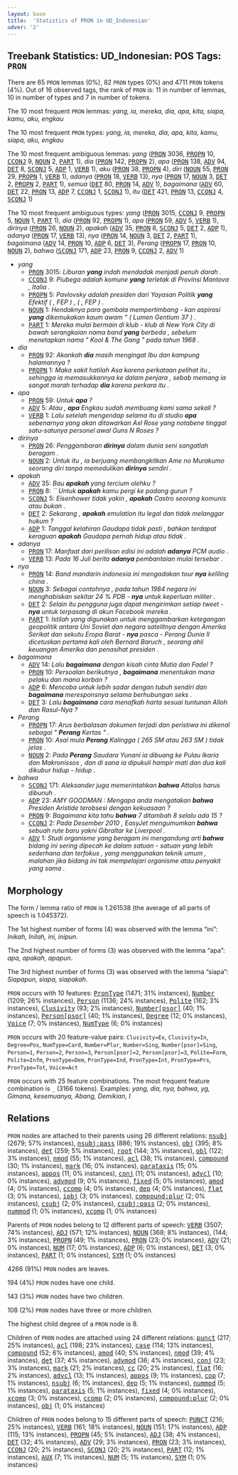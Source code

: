 ```yaml
---
layout: base
title:  'Statistics of PRON in UD_Indonesian'
udver: '2'
---
```


## Treebank Statistics: UD_Indonesian: POS Tags: `PRON`

There are 65 `PRON` lemmas (0%), 82 `PRON` types (0%) and 4711 `PRON` tokens (4%).
Out of 16 observed tags, the rank of `PRON` is: 11 in number of lemmas, 10 in number of types and 7 in number of tokens.

The 10 most frequent `PRON` lemmas: <em>yang, ia, mereka, dia, apa, kita, siapa, kamu, aku, engkau</em>

The 10 most frequent `PRON` types:  <em>yang, ia, mereka, dia, apa, kita, kamu, siapa, aku, engkau</em>

The 10 most frequent ambiguous lemmas: <em>yang</em> (<tt><a href="id-pos-PRON.html">PRON</a></tt> 3036, <tt><a href="id-pos-PROPN.html">PROPN</a></tt> 10, <tt><a href="id-pos-CCONJ.html">CCONJ</a></tt> 9, <tt><a href="id-pos-NOUN.html">NOUN</a></tt> 2, <tt><a href="id-pos-PART.html">PART</a></tt> 1), <em>dia</em> (<tt><a href="id-pos-PRON.html">PRON</a></tt> 142, <tt><a href="id-pos-PROPN.html">PROPN</a></tt> 2), <em>apa</em> (<tt><a href="id-pos-PRON.html">PRON</a></tt> 138, <tt><a href="id-pos-ADV.html">ADV</a></tt> 94, <tt><a href="id-pos-DET.html">DET</a></tt> 8, <tt><a href="id-pos-SCONJ.html">SCONJ</a></tt> 5, <tt><a href="id-pos-ADP.html">ADP</a></tt> 1, <tt><a href="id-pos-VERB.html">VERB</a></tt> 1), <em>aku</em> (<tt><a href="id-pos-PRON.html">PRON</a></tt> 38, <tt><a href="id-pos-PROPN.html">PROPN</a></tt> 4), <em>diri</em> (<tt><a href="id-pos-NOUN.html">NOUN</a></tt> 55, <tt><a href="id-pos-PRON.html">PRON</a></tt> 29, <tt><a href="id-pos-PROPN.html">PROPN</a></tt> 1, <tt><a href="id-pos-VERB.html">VERB</a></tt> 1), <em>adanya</em> (<tt><a href="id-pos-PRON.html">PRON</a></tt> 18, <tt><a href="id-pos-VERB.html">VERB</a></tt> 13), <em>nya</em> (<tt><a href="id-pos-PRON.html">PRON</a></tt> 17, <tt><a href="id-pos-NOUN.html">NOUN</a></tt> 3, <tt><a href="id-pos-DET.html">DET</a></tt> 2, <tt><a href="id-pos-PROPN.html">PROPN</a></tt> 2, <tt><a href="id-pos-PART.html">PART</a></tt> 1), <em>semua</em> (<tt><a href="id-pos-DET.html">DET</a></tt> 80, <tt><a href="id-pos-PRON.html">PRON</a></tt> 14, <tt><a href="id-pos-ADV.html">ADV</a></tt> 1), <em>bagaimana</em> (<tt><a href="id-pos-ADV.html">ADV</a></tt> 60, <tt><a href="id-pos-DET.html">DET</a></tt> 22, <tt><a href="id-pos-PRON.html">PRON</a></tt> 13, <tt><a href="id-pos-ADP.html">ADP</a></tt> 7, <tt><a href="id-pos-CCONJ.html">CCONJ</a></tt> 1, <tt><a href="id-pos-SCONJ.html">SCONJ</a></tt> 1), <em>itu</em> (<tt><a href="id-pos-DET.html">DET</a></tt> 421, <tt><a href="id-pos-PRON.html">PRON</a></tt> 13, <tt><a href="id-pos-CCONJ.html">CCONJ</a></tt> 4, <tt><a href="id-pos-SCONJ.html">SCONJ</a></tt> 1)

The 10 most frequent ambiguous types:  <em>yang</em> (<tt><a href="id-pos-PRON.html">PRON</a></tt> 3015, <tt><a href="id-pos-CCONJ.html">CCONJ</a></tt> 9, <tt><a href="id-pos-PROPN.html">PROPN</a></tt> 5, <tt><a href="id-pos-NOUN.html">NOUN</a></tt> 1, <tt><a href="id-pos-PART.html">PART</a></tt> 1), <em>dia</em> (<tt><a href="id-pos-PRON.html">PRON</a></tt> 92, <tt><a href="id-pos-PROPN.html">PROPN</a></tt> 1), <em>apa</em> (<tt><a href="id-pos-PRON.html">PRON</a></tt> 59, <tt><a href="id-pos-ADV.html">ADV</a></tt> 5, <tt><a href="id-pos-VERB.html">VERB</a></tt> 1), <em>dirinya</em> (<tt><a href="id-pos-PRON.html">PRON</a></tt> 26, <tt><a href="id-pos-NOUN.html">NOUN</a></tt> 2), <em>apakah</em> (<tt><a href="id-pos-ADV.html">ADV</a></tt> 35, <tt><a href="id-pos-PRON.html">PRON</a></tt> 8, <tt><a href="id-pos-SCONJ.html">SCONJ</a></tt> 5, <tt><a href="id-pos-DET.html">DET</a></tt> 2, <tt><a href="id-pos-ADP.html">ADP</a></tt> 1), <em>adanya</em> (<tt><a href="id-pos-PRON.html">PRON</a></tt> 17, <tt><a href="id-pos-VERB.html">VERB</a></tt> 13), <em>nya</em> (<tt><a href="id-pos-PRON.html">PRON</a></tt> 14, <tt><a href="id-pos-NOUN.html">NOUN</a></tt> 3, <tt><a href="id-pos-DET.html">DET</a></tt> 2, <tt><a href="id-pos-PART.html">PART</a></tt> 1), <em>bagaimana</em> (<tt><a href="id-pos-ADV.html">ADV</a></tt> 14, <tt><a href="id-pos-PRON.html">PRON</a></tt> 10, <tt><a href="id-pos-ADP.html">ADP</a></tt> 6, <tt><a href="id-pos-DET.html">DET</a></tt> 3), <em>Perang</em> (<tt><a href="id-pos-PROPN.html">PROPN</a></tt> 17, <tt><a href="id-pos-PRON.html">PRON</a></tt> 10, <tt><a href="id-pos-NOUN.html">NOUN</a></tt> 2), <em>bahwa</em> (<tt><a href="id-pos-SCONJ.html">SCONJ</a></tt> 171, <tt><a href="id-pos-ADP.html">ADP</a></tt> 23, <tt><a href="id-pos-PRON.html">PRON</a></tt> 9, <tt><a href="id-pos-CCONJ.html">CCONJ</a></tt> 2, <tt><a href="id-pos-ADV.html">ADV</a></tt> 1)


* <em>yang</em>
  * <tt><a href="id-pos-PRON.html">PRON</a></tt> 3015: <em>Liburan <b>yang</b> indah mendadak menjadi penuh darah .</em>
  * <tt><a href="id-pos-CCONJ.html">CCONJ</a></tt> 9: <em>Piubega adalah komune <b>yang</b> terletak di Provinsi Mantova , Italia .</em>
  * <tt><a href="id-pos-PROPN.html">PROPN</a></tt> 5: <em>Pavlovsky adalah presiden dari Yayasan Politik <b>yang</b> Efektif ( , FEP ) , ( , FEP ) .</em>
  * <tt><a href="id-pos-NOUN.html">NOUN</a></tt> 1: <em>Hendaknya para gembala mempertimbang - kan aspirasi <b>yang</b> dikemukakan kaum awam ” ( Lumen Gentium 37 ) .</em>
  * <tt><a href="id-pos-PART.html">PART</a></tt> 1: <em>Mereka mulai bermain di klub - klub di New York City di bawah serangkaian nama band <b>yang</b> berbeda , sebelum menetapkan nama " Kool &amp; The Gang " pada tahun 1968 .</em>
* <em>dia</em>
  * <tt><a href="id-pos-PRON.html">PRON</a></tt> 92: <em>Akankah <b>dia</b> masih mengingat Ibu dan kampung halamannya ?</em>
  * <tt><a href="id-pos-PROPN.html">PROPN</a></tt> 1: <em>Maka sakit hatilah Asa karena perkataan pelihat itu , sehingga ia memasukkannya ke dalam penjara , sebab memang ia sangat marah terhadap <b>dia</b> karena perkara itu .</em>
* <em>apa</em>
  * <tt><a href="id-pos-PRON.html">PRON</a></tt> 59: <em>Untuk <b>apa</b> ?</em>
  * <tt><a href="id-pos-ADV.html">ADV</a></tt> 5: <em>Atau , <b>apa</b> Engkau sudah membuang kami sama sekali ?</em>
  * <tt><a href="id-pos-VERB.html">VERB</a></tt> 1: <em>Lalu setelah mengendap selama itu di studio <b>apa</b> sebenarnya yang akan ditawarkan Axl Rose yang notabene tinggal satu-satunya personel awal Guns N Roses ?</em>
* <em>dirinya</em>
  * <tt><a href="id-pos-PRON.html">PRON</a></tt> 26: <em>Penggambaran <b>dirinya</b> dalam dunia seni sangatlah beragam .</em>
  * <tt><a href="id-pos-NOUN.html">NOUN</a></tt> 2: <em>Untuk itu , ia berjuang membangkitkan Ame no Murakumo seorang diri tanpa memedulikan <b>dirinya</b> sendiri .</em>
* <em>apakah</em>
  * <tt><a href="id-pos-ADV.html">ADV</a></tt> 35: <em>Bau <b>apakah</b> yang tercium olehku ?</em>
  * <tt><a href="id-pos-PRON.html">PRON</a></tt> 8: <em>`` Untuk <b>apakah</b> kamu pergi ke padang gurun ?</em>
  * <tt><a href="id-pos-SCONJ.html">SCONJ</a></tt> 5: <em>Eisenhower tidak yakin , <b>apakah</b> Castro seorang komunis atau bukan .</em>
  * <tt><a href="id-pos-DET.html">DET</a></tt> 2: <em>Sekarang , <b>apakah</b> emulation itu legal dan tidak melanggar hukum ?</em>
  * <tt><a href="id-pos-ADP.html">ADP</a></tt> 1: <em>Tanggal kelahiran Gaudapa tidak pasti , bahkan terdapat keraguan <b>apakah</b> Gaudapa pernah hidup atau tidak .</em>
* <em>adanya</em>
  * <tt><a href="id-pos-PRON.html">PRON</a></tt> 17: <em>Manfaat dari perilisan edisi ini adalah <b>adanya</b> PCM audio .</em>
  * <tt><a href="id-pos-VERB.html">VERB</a></tt> 13: <em>Pada 16 Juli berita <b>adanya</b> pembantaian mulai tersebar .</em>
* <em>nya</em>
  * <tt><a href="id-pos-PRON.html">PRON</a></tt> 14: <em>Band mandarin indonesia ini mengadakan tour <b>nya</b> keliling china .</em>
  * <tt><a href="id-pos-NOUN.html">NOUN</a></tt> 3: <em>Sebagai contohnya , pada tahun 1984 negara ini menghabiskan sekitar 24 % PDB - <b>nya</b> untuk keperluan militer .</em>
  * <tt><a href="id-pos-DET.html">DET</a></tt> 2: <em>Selain itu pengguna juga dapat mengirimkan setiap tweet - <b>nya</b> untuk terpasang di akun Facebook mereka .</em>
  * <tt><a href="id-pos-PART.html">PART</a></tt> 1: <em>Istilah yang digunakan untuk menggambarkan ketegangan geopolitik antara Uni Soviet dan negara satelitnya dengan Amerika Serikat dan sekutu Eropa Barat - <b>nya</b> pasca - Perang Dunia II dicetuskan pertama kali oleh Bernard Baruch , seorang ahli keuangan Amerika dan penasihat presiden .</em>
* <em>bagaimana</em>
  * <tt><a href="id-pos-ADV.html">ADV</a></tt> 14: <em>Lalu <b>bagaimana</b> dengan kisah cinta Mutia dan Fadel ?</em>
  * <tt><a href="id-pos-PRON.html">PRON</a></tt> 10: <em>Persoalan berikutnya , <b>bagaimana</b> menentukan mana pelaku dan mana korban ?</em>
  * <tt><a href="id-pos-ADP.html">ADP</a></tt> 6: <em>Mencoba untuk lebih sadar dengan tubuh sendiri dan <b>bagaimana</b> meresponsnya selama berhubungan seks .</em>
  * <tt><a href="id-pos-DET.html">DET</a></tt> 3: <em>Lalu <b>bagaimana</b> cara menafkah harta sesuai tuntunan Alloh dan Rasul-Nya ?</em>
* <em>Perang</em>
  * <tt><a href="id-pos-PROPN.html">PROPN</a></tt> 17: <em>Arus berbalasan dokumen terjadi dan peristiwa ini dikenal sebagai " <b>Perang</b> Kertas " .</em>
  * <tt><a href="id-pos-PRON.html">PRON</a></tt> 10: <em>Asal mula <b>Perang</b> Kalingga ( 265 SM atau 263 SM ) tidak jelas .</em>
  * <tt><a href="id-pos-NOUN.html">NOUN</a></tt> 2: <em>Pada <b>Perang</b> Saudara Yunani ia dibuang ke Pulau Ikaria dan Makronissos , dan di sana ia dipukuli hampir mati dan dua kali dikubur hidup - hidup .</em>
* <em>bahwa</em>
  * <tt><a href="id-pos-SCONJ.html">SCONJ</a></tt> 171: <em>Aleksander juga memerintahkan <b>bahwa</b> Attalos harus dibunuh .</em>
  * <tt><a href="id-pos-ADP.html">ADP</a></tt> 23: <em>AMY GOODMAN : Mengapa anda mengatakan <b>bahwa</b> Presiden Aristide terobsesi dengan kekuasaan ?</em>
  * <tt><a href="id-pos-PRON.html">PRON</a></tt> 9: <em>Bagaimana kita tahu <b>bahwa</b> 7 ditambah 8 selalu ada 15 ?</em>
  * <tt><a href="id-pos-CCONJ.html">CCONJ</a></tt> 2: <em>Pada Desember 2010 , EasyJet mengumumkan <b>bahwa</b> sebuah rute baru yakni Gibraltar ke Liverpool .</em>
  * <tt><a href="id-pos-ADV.html">ADV</a></tt> 1: <em>Studi organisme yang beragam ini mengandung arti <b>bahwa</b> bidang ini sering dipecah ke dalam satuan - satuan yang lebih sederhana dan terfokus , yang menggunakan teknik umum , malahan jika bidang ini tak mempelajari organisme atau penyakit yang sama .</em>

## Morphology

The form / lemma ratio of `PRON` is 1.261538 (the average of all parts of speech is 1.045372).

The 1st highest number of forms (4) was observed with the lemma “ini”: <em>Inikah, Inilah, ini, inipun</em>.

The 2nd highest number of forms (3) was observed with the lemma “apa”: <em>apa, apakah, apapun</em>.

The 3rd highest number of forms (3) was observed with the lemma “siapa”: <em>Siapapun, siapa, siapakah</em>.

`PRON` occurs with 10 features: <tt><a href="id-feat-PronType.html">PronType</a></tt> (1471; 31% instances), <tt><a href="id-feat-Number.html">Number</a></tt> (1209; 26% instances), <tt><a href="id-feat-Person.html">Person</a></tt> (1136; 24% instances), <tt><a href="id-feat-Polite.html">Polite</a></tt> (162; 3% instances), <tt><a href="id-feat-Clusivity.html">Clusivity</a></tt> (93; 2% instances), <tt><a href="id-feat-Number-psor.html">Number[psor]</a></tt> (40; 1% instances), <tt><a href="id-feat-Person-psor.html">Person[psor]</a></tt> (40; 1% instances), <tt><a href="id-feat-Degree.html">Degree</a></tt> (12; 0% instances), <tt><a href="id-feat-Voice.html">Voice</a></tt> (7; 0% instances), <tt><a href="id-feat-NumType.html">NumType</a></tt> (6; 0% instances)

`PRON` occurs with 20 feature-value pairs: `Clusivity=Ex`, `Clusivity=In`, `Degree=Pos`, `NumType=Card`, `Number=Plur`, `Number=Sing`, `Number[psor]=Sing`, `Person=1`, `Person=2`, `Person=3`, `Person[psor]=2`, `Person[psor]=3`, `Polite=Form`, `Polite=Infm`, `PronType=Dem`, `PronType=Ind`, `PronType=Int`, `PronType=Prs`, `PronType=Tot`, `Voice=Act`

`PRON` occurs with 25 feature combinations.
The most frequent feature combination is `_` (3166 tokens).
Examples: <em>yang, dia, nya, bahwa, yg, Gimana, kesemuanya, Abang, Demikian, I</em>


## Relations

`PRON` nodes are attached to their parents using 26 different relations: <tt><a href="id-dep-nsubj.html">nsubj</a></tt> (2679; 57% instances), <tt><a href="id-dep-nsubj-pass.html">nsubj:pass</a></tt> (886; 19% instances), <tt><a href="id-dep-obj.html">obj</a></tt> (395; 8% instances), <tt><a href="id-dep-det.html">det</a></tt> (259; 5% instances), <tt><a href="id-dep-root.html">root</a></tt> (144; 3% instances), <tt><a href="id-dep-obl.html">obl</a></tt> (122; 3% instances), <tt><a href="id-dep-nmod.html">nmod</a></tt> (55; 1% instances), <tt><a href="id-dep-acl.html">acl</a></tt> (38; 1% instances), <tt><a href="id-dep-compound.html">compound</a></tt> (30; 1% instances), <tt><a href="id-dep-mark.html">mark</a></tt> (16; 0% instances), <tt><a href="id-dep-parataxis.html">parataxis</a></tt> (15; 0% instances), <tt><a href="id-dep-appos.html">appos</a></tt> (11; 0% instances), <tt><a href="id-dep-conj.html">conj</a></tt> (11; 0% instances), <tt><a href="id-dep-advcl.html">advcl</a></tt> (10; 0% instances), <tt><a href="id-dep-advmod.html">advmod</a></tt> (9; 0% instances), <tt><a href="id-dep-fixed.html">fixed</a></tt> (5; 0% instances), <tt><a href="id-dep-amod.html">amod</a></tt> (4; 0% instances), <tt><a href="id-dep-ccomp.html">ccomp</a></tt> (4; 0% instances), <tt><a href="id-dep-dep.html">dep</a></tt> (4; 0% instances), <tt><a href="id-dep-flat.html">flat</a></tt> (3; 0% instances), <tt><a href="id-dep-iobj.html">iobj</a></tt> (3; 0% instances), <tt><a href="id-dep-compound-plur.html">compound:plur</a></tt> (2; 0% instances), <tt><a href="id-dep-csubj.html">csubj</a></tt> (2; 0% instances), <tt><a href="id-dep-csubj-pass.html">csubj:pass</a></tt> (2; 0% instances), <tt><a href="id-dep-nummod.html">nummod</a></tt> (1; 0% instances), <tt><a href="id-dep-xcomp.html">xcomp</a></tt> (1; 0% instances)

Parents of `PRON` nodes belong to 12 different parts of speech: <tt><a href="id-pos-VERB.html">VERB</a></tt> (3507; 74% instances), <tt><a href="id-pos-ADJ.html">ADJ</a></tt> (571; 12% instances), <tt><a href="id-pos-NOUN.html">NOUN</a></tt> (368; 8% instances),  (144; 3% instances), <tt><a href="id-pos-PROPN.html">PROPN</a></tt> (49; 1% instances), <tt><a href="id-pos-PRON.html">PRON</a></tt> (23; 0% instances), <tt><a href="id-pos-ADV.html">ADV</a></tt> (21; 0% instances), <tt><a href="id-pos-NUM.html">NUM</a></tt> (17; 0% instances), <tt><a href="id-pos-ADP.html">ADP</a></tt> (6; 0% instances), <tt><a href="id-pos-DET.html">DET</a></tt> (3; 0% instances), <tt><a href="id-pos-PART.html">PART</a></tt> (1; 0% instances), <tt><a href="id-pos-SYM.html">SYM</a></tt> (1; 0% instances)

4266 (91%) `PRON` nodes are leaves.

194 (4%) `PRON` nodes have one child.

143 (3%) `PRON` nodes have two children.

108 (2%) `PRON` nodes have three or more children.

The highest child degree of a `PRON` node is 8.

Children of `PRON` nodes are attached using 24 different relations: <tt><a href="id-dep-punct.html">punct</a></tt> (217; 25% instances), <tt><a href="id-dep-acl.html">acl</a></tt> (198; 23% instances), <tt><a href="id-dep-case.html">case</a></tt> (114; 13% instances), <tt><a href="id-dep-compound.html">compound</a></tt> (52; 6% instances), <tt><a href="id-dep-amod.html">amod</a></tt> (40; 5% instances), <tt><a href="id-dep-nmod.html">nmod</a></tt> (39; 4% instances), <tt><a href="id-dep-det.html">det</a></tt> (37; 4% instances), <tt><a href="id-dep-advmod.html">advmod</a></tt> (36; 4% instances), <tt><a href="id-dep-conj.html">conj</a></tt> (23; 3% instances), <tt><a href="id-dep-mark.html">mark</a></tt> (21; 2% instances), <tt><a href="id-dep-cc.html">cc</a></tt> (20; 2% instances), <tt><a href="id-dep-flat.html">flat</a></tt> (16; 2% instances), <tt><a href="id-dep-advcl.html">advcl</a></tt> (13; 1% instances), <tt><a href="id-dep-appos.html">appos</a></tt> (9; 1% instances), <tt><a href="id-dep-cop.html">cop</a></tt> (7; 1% instances), <tt><a href="id-dep-nsubj.html">nsubj</a></tt> (6; 1% instances), <tt><a href="id-dep-dep.html">dep</a></tt> (5; 1% instances), <tt><a href="id-dep-nummod.html">nummod</a></tt> (5; 1% instances), <tt><a href="id-dep-parataxis.html">parataxis</a></tt> (5; 1% instances), <tt><a href="id-dep-fixed.html">fixed</a></tt> (4; 0% instances), <tt><a href="id-dep-xcomp.html">xcomp</a></tt> (3; 0% instances), <tt><a href="id-dep-ccomp.html">ccomp</a></tt> (2; 0% instances), <tt><a href="id-dep-compound-plur.html">compound:plur</a></tt> (2; 0% instances), <tt><a href="id-dep-obj.html">obj</a></tt> (1; 0% instances)

Children of `PRON` nodes belong to 15 different parts of speech: <tt><a href="id-pos-PUNCT.html">PUNCT</a></tt> (216; 25% instances), <tt><a href="id-pos-VERB.html">VERB</a></tt> (161; 18% instances), <tt><a href="id-pos-NOUN.html">NOUN</a></tt> (151; 17% instances), <tt><a href="id-pos-ADP.html">ADP</a></tt> (115; 13% instances), <tt><a href="id-pos-PROPN.html">PROPN</a></tt> (45; 5% instances), <tt><a href="id-pos-ADJ.html">ADJ</a></tt> (38; 4% instances), <tt><a href="id-pos-DET.html">DET</a></tt> (32; 4% instances), <tt><a href="id-pos-ADV.html">ADV</a></tt> (29; 3% instances), <tt><a href="id-pos-PRON.html">PRON</a></tt> (23; 3% instances), <tt><a href="id-pos-CCONJ.html">CCONJ</a></tt> (20; 2% instances), <tt><a href="id-pos-SCONJ.html">SCONJ</a></tt> (20; 2% instances), <tt><a href="id-pos-PART.html">PART</a></tt> (12; 1% instances), <tt><a href="id-pos-AUX.html">AUX</a></tt> (7; 1% instances), <tt><a href="id-pos-NUM.html">NUM</a></tt> (5; 1% instances), <tt><a href="id-pos-SYM.html">SYM</a></tt> (1; 0% instances)

